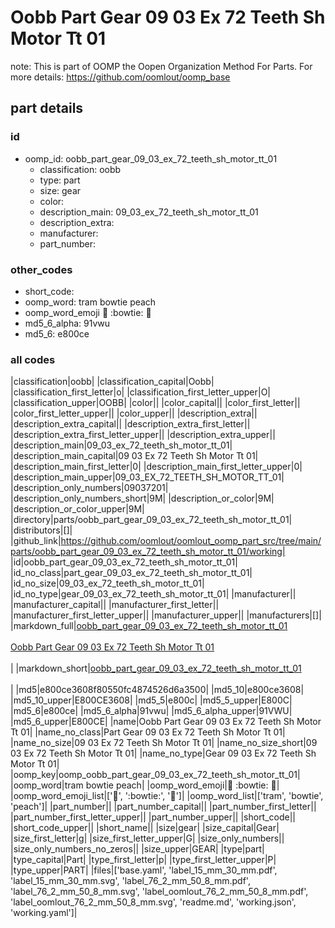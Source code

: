 # Oobb Part Gear 09 03 Ex 72 Teeth Sh Motor Tt 01  

note: This is part of OOMP the Oopen Organization Method For Parts. For more details: https://github.com/oomlout/oomp_base

##  part details





### id
* oomp_id: oobb_part_gear_09_03_ex_72_teeth_sh_motor_tt_01
  * classification: oobb
  * type: part
  * size: gear
  * color: 
  * description_main: 09_03_ex_72_teeth_sh_motor_tt_01
  * description_extra: 
  * manufacturer: 
  * part_number: 

### other_codes
* short_code: 
* oomp_word: tram bowtie peach
* oomp_word_emoji :tram: :bowtie: :peach:
* md5_6_alpha: 91vwu
* md5_6: e800ce

### all codes 
|classification|oobb|
|classification_capital|Oobb|
|classification_first_letter|o|
|classification_first_letter_upper|O|
|classification_upper|OOBB|
|color||
|color_capital||
|color_first_letter||
|color_first_letter_upper||
|color_upper||
|description_extra||
|description_extra_capital||
|description_extra_first_letter||
|description_extra_first_letter_upper||
|description_extra_upper||
|description_main|09_03_ex_72_teeth_sh_motor_tt_01|
|description_main_capital|09 03 Ex 72 Teeth Sh Motor Tt 01|
|description_main_first_letter|0|
|description_main_first_letter_upper|0|
|description_main_upper|09_03_EX_72_TEETH_SH_MOTOR_TT_01|
|description_only_numbers|09037201|
|description_only_numbers_short|9M|
|description_or_color|9M|
|description_or_color_upper|9M|
|directory|parts/oobb_part_gear_09_03_ex_72_teeth_sh_motor_tt_01|
|distributors|[]|
|github_link|https://github.com/oomlout/oomlout_oomp_part_src/tree/main/parts/oobb_part_gear_09_03_ex_72_teeth_sh_motor_tt_01/working|
|id|oobb_part_gear_09_03_ex_72_teeth_sh_motor_tt_01|
|id_no_class|part_gear_09_03_ex_72_teeth_sh_motor_tt_01|
|id_no_size|09_03_ex_72_teeth_sh_motor_tt_01|
|id_no_type|gear_09_03_ex_72_teeth_sh_motor_tt_01|
|manufacturer||
|manufacturer_capital||
|manufacturer_first_letter||
|manufacturer_first_letter_upper||
|manufacturer_upper||
|manufacturers|[]|
|markdown_full|[oobb_part_gear_09_03_ex_72_teeth_sh_motor_tt_01](https://github.com/oomlout/oomlout_oomp_part_src/tree/main/parts/oobb_part_gear_09_03_ex_72_teeth_sh_motor_tt_01/working)<br>[](https://github.com/oomlout/oomlout_oomp_part_src/tree/main/parts/oobb_part_gear_09_03_ex_72_teeth_sh_motor_tt_01/working)<br>[Oobb Part Gear 09 03 Ex 72 Teeth Sh Motor Tt 01](https://github.com/oomlout/oomlout_oomp_part_src/tree/main/parts/oobb_part_gear_09_03_ex_72_teeth_sh_motor_tt_01/working)<br><br>|
|markdown_short|[oobb_part_gear_09_03_ex_72_teeth_sh_motor_tt_01](https://github.com/oomlout/oomlout_oomp_part_src/tree/main/parts/oobb_part_gear_09_03_ex_72_teeth_sh_motor_tt_01/working)<br><br>|
|md5|e800ce3608f80550fc4874526d6a3500|
|md5_10|e800ce3608|
|md5_10_upper|E800CE3608|
|md5_5|e800c|
|md5_5_upper|E800C|
|md5_6|e800ce|
|md5_6_alpha|91vwu|
|md5_6_alpha_upper|91VWU|
|md5_6_upper|E800CE|
|name|Oobb Part Gear 09 03 Ex 72 Teeth Sh Motor Tt 01|
|name_no_class|Part Gear 09 03 Ex 72 Teeth Sh Motor Tt 01|
|name_no_size|09 03 Ex 72 Teeth Sh Motor Tt 01|
|name_no_size_short|09 03 Ex 72 Teeth Sh Motor Tt 01|
|name_no_type|Gear 09 03 Ex 72 Teeth Sh Motor Tt 01|
|oomp_key|oomp_oobb_part_gear_09_03_ex_72_teeth_sh_motor_tt_01|
|oomp_word|tram bowtie peach|
|oomp_word_emoji|:tram: :bowtie: :peach:|
|oomp_word_emoji_list|[':tram:', ':bowtie:', ':peach:']|
|oomp_word_list|['tram', 'bowtie', 'peach']|
|part_number||
|part_number_capital||
|part_number_first_letter||
|part_number_first_letter_upper||
|part_number_upper||
|short_code||
|short_code_upper||
|short_name||
|size|gear|
|size_capital|Gear|
|size_first_letter|g|
|size_first_letter_upper|G|
|size_only_numbers||
|size_only_numbers_no_zeros||
|size_upper|GEAR|
|type|part|
|type_capital|Part|
|type_first_letter|p|
|type_first_letter_upper|P|
|type_upper|PART|
|files|['base.yaml', 'label_15_mm_30_mm.pdf', 'label_15_mm_30_mm.svg', 'label_76_2_mm_50_8_mm.pdf', 'label_76_2_mm_50_8_mm.svg', 'label_oomlout_76_2_mm_50_8_mm.pdf', 'label_oomlout_76_2_mm_50_8_mm.svg', 'readme.md', 'working.json', 'working.yaml']|
